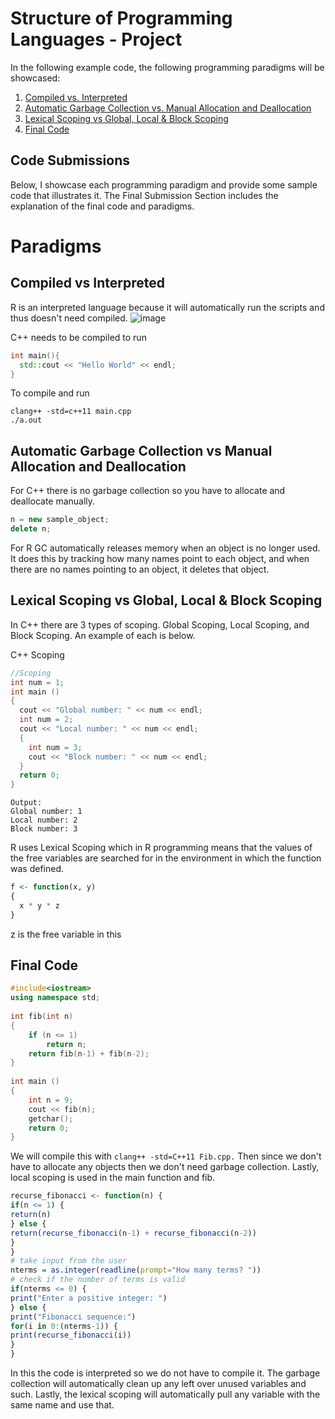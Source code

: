 # Structure of Programming Languages - Project

In the following example code, the following programming paradigms will be showcased:
1. [Compiled vs. Interpreted](#compiled-vs-interpreted)
2. [Automatic Garbage Collection vs. Manual Allocation and Deallocation](#automatic-garbage-collection-vs-manual-allocation-and-deallocation)
3. [Lexical Scoping vs Global, Local & Block Scoping](#lexical-scoping-vs-global-local--block-scoping)
4. [Final Code](#final-code)

## Code Submissions

Below, I showcase each programming paradigm and provide some sample code that illustrates it.
The Final Submission Section includes the explanation of the final code and paradigms.

# Paradigms

## Compiled vs Interpreted
R is an interpreted language because it will automatically run the scripts and thus doesn't need compiled.
![image](https://user-images.githubusercontent.com/77764696/145339180-f0066faf-04c8-41b6-96bf-31b46c7364a9.png)

C++ needs to be compiled to run

```C++
int main(){
  std::cout << "Hello World" << endl;
}
```
To compile and run
```
clang++ -std=c++11 main.cpp
./a.out
```

## Automatic Garbage Collection vs Manual Allocation and Deallocation
For C++ there is no garbage collection so you have to allocate and deallocate manually. 

```C++
n = new sample_object;
delete n;
```
For R
GC automatically releases memory when an object is no longer used. It does this by tracking how many names point to each object, and when there are no names pointing to an object, it deletes that object.

## Lexical Scoping vs Global, Local & Block Scoping
In C++ there are 3 types of scoping. Global Scoping, Local Scoping, and Block Scoping. An example of each is below.

C++ Scoping
```C++
//Scoping
int num = 1;
int main ()
{
  cout << "Global number: " << num << endl;
  int num = 2;
  cout << "Local number: " << num << endl;
  {
    int num = 3;
    cout << "Block number: " << num << endl;
  }
  return 0;
}
```
```
Output:
Global number: 1
Local number: 2
Block number: 3
```
R uses Lexical Scoping which in R programming means that the values of the free variables are searched for in the environment in which the function was defined.
```R
f <- function(x, y)
{
  x * y * z
}
```
z is the free variable in this

## Final Code
```C++
#include<iostream>
using namespace std;
 
int fib(int n)
{
    if (n <= 1)
        return n;
    return fib(n-1) + fib(n-2);
}
 
int main ()
{
    int n = 9;
    cout << fib(n);
    getchar();
    return 0;
}
```
We will compile this with 
```clang++ -std=C++11 Fib.cpp.``` 
Then since we don't have to allocate any objects then we don't need garbage collection. Lastly, local scoping is used in the main function and fib.
```R
recurse_fibonacci <- function(n) {
if(n <= 1) {
return(n)
} else {
return(recurse_fibonacci(n-1) + recurse_fibonacci(n-2))
}
}
# take input from the user
nterms = as.integer(readline(prompt="How many terms? "))
# check if the number of terms is valid
if(nterms <= 0) {
print("Enter a positive integer: ")
} else {
print("Fibonacci sequence:")
for(i in 0:(nterms-1)) {
print(recurse_fibonacci(i))
}
}
```
In this the code is interpreted so we do not have to compile it. The garbage collection will automatically clean up any left over unused variables and such. Lastly, the lexical scoping will automatically pull any variable with the same name and use that.
